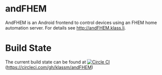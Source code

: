 andFHEM
=======

AndFHEM is an Android frontend to control devices using an FHEM home automation server. For details see http://andFHEM.klass.li.

# Build State

The current build state can be found at 
[![Circle CI](https://circleci.com/gh/klassm/andFHEM/tree/master.svg?style=svg)](https://circleci.com/gh/klassm/andFHEM/tree/master)(https://circleci.com/gh/klassm/andFHEM)
